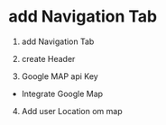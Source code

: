# add Navigation Tab

1. add Navigation Tab

2. create Header

3. Google MAP api Key

- Integrate Google Map

4. Add user Location om map
